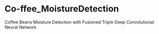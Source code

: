# Co-ffee_MoistureDetection
Coffee Beans Moisture Detection with Fusioned Triple Deep Convolutional Neural Network
